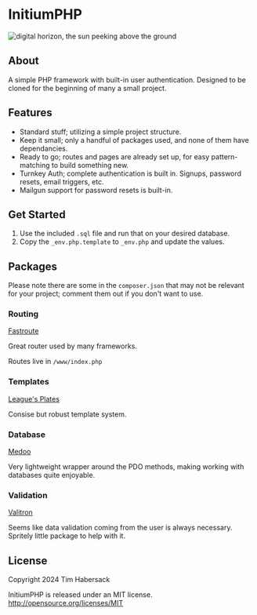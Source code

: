 

# InitiumPHP

![digital horizon, the sun peeking above the ground](https://file.citracode.com/i/initium-php/initium_php_logo_small.jpg "Initium PHP Logo")

## About

A simple PHP framework with built-in user authentication. Designed to be cloned for the beginning of many a small project.

## Features

* Standard stuff; utilizing a simple project structure.
* Keep it small; only a handful of packages used, and none of them have dependancies. 
* Ready to go; routes and pages are already set up, for easy pattern-matching to build something new.
* Turnkey Auth; complete authentication is built in. Signups, password resets, email triggers, etc.
* Mailgun support for password resets is built-in.

## Get Started

1. Use the included `.sql` file and run that on your desired database. 
2. Copy the `_env.php.template` to `_env.php` and update the values.


## Packages

Please note there are some in the `composer.json` that may not be relevant for your project; comment them out if you don't want to use.

### Routing

[Fastroute](https://packagist.org/packages/nikic/fast-route)

Great router used by many frameworks. 

Routes live in  `/www/index.php`

### Templates

[League's Plates](https://packagist.org/packages/league/plates)

Consise but robust template system.

### Database 

[Medoo](https://packagist.org/packages/catfan/medoo)

Very lightweight wrapper around the PDO methods, making working with databases quite enjoyable.

### Validation

[Valitron](https://packagist.org/packages/vlucas/valitron)

Seems like data validation coming from the user is always necessary. Spritely little package to help with it.


## License

Copyright 2024 Tim Habersack

InitiumPHP is released under an MIT license. http://opensource.org/licenses/MIT  
